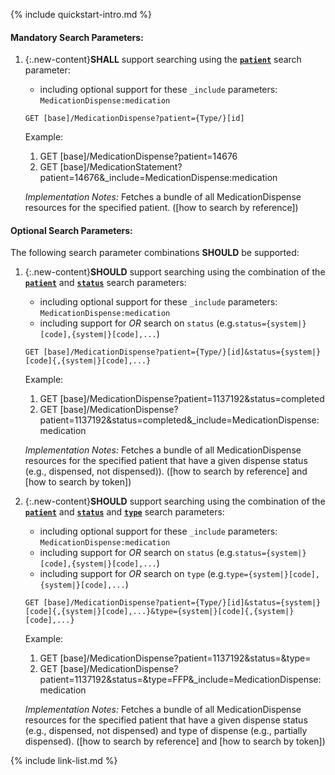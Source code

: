 {% include quickstart-intro.md %}

#### Mandatory Search Parameters:

1. {:.new-content}**SHALL** support searching using the **[`patient`](SearchParameter-us-core-medicationdispense-patient.html)** search parameter:

    - including optional support for these `_include` parameters: `MedicationDispense:medication`

    `GET [base]/MedicationDispense?patient={Type/}[id]`

    Example:
    
      1. GET [base]/MedicationDispense?patient=14676
      1. GET [base]/MedicationStatement?patient=14676&amp;_include=MedicationDispense:medication

    *Implementation Notes:* Fetches a bundle of all MedicationDispense resources for the specified patient. ([how to search by reference])


#### Optional Search Parameters:

The following search parameter combinations **SHOULD** be supported:

1. {:.new-content}**SHOULD** support searching using the combination of the **[`patient`](SearchParameter-us-core-medicationdispense-patient.html)** and **[`status`](SearchParameter-us-core-medicationdispense-status.html)** search parameters:
    - including optional support for these `_include` parameters: `MedicationDispense:medication`
    - including support for *OR* search on `status` (e.g.`status={system|}[code],{system|}[code],...`)

    `GET [base]/MedicationDispense?patient={Type/}[id]&status={system|}[code]{,{system|}[code],...}`

    Example:
    
      1. GET [base]/MedicationDispense?patient=1137192&amp;status=completed
      1. GET [base]/MedicationDispense?patient=1137192&amp;status=completed&amp;_include=MedicationDispense:medication

    *Implementation Notes:* Fetches a bundle of all MedicationDispense resources for the specified patient that have a given dispense status (e.g., dispensed, not dispensed)). ([how to search by reference] and [how to search by token])

1. {:.new-content}**SHOULD** support searching using the combination of the **[`patient`](SearchParameter-us-core-medicationdispense-patient.html)** and **[`status`](SearchParameter-us-core-medicationdispense-status.html)** and **[`type`](SearchParameter-us-core-medicationdispense-type.html)** search parameters:
    - including optional support for these `_include` parameters: `MedicationDispense:medication`
    - including support for *OR* search on `status` (e.g.`status={system|}[code],{system|}[code],...`)
    - including support for *OR* search on `type` (e.g.`type={system|}[code],{system|}[code],...`)

    `GET [base]/MedicationDispense?patient={Type/}[id]&status={system|}[code]{,{system|}[code],...}&type={system|}[code]{,{system|}[code],...}`

    Example:
    
      1. GET [base]/MedicationDispense?patient=1137192&amp;status=&amp;type=
      1. GET [base]/MedicationDispense?patient=1137192&amp;status=&amp;type=FFP&amp;_include=MedicationDispense:medication

    *Implementation Notes:* Fetches a bundle of all MedicationDispense resources for the specified patient that have a given dispense status (e.g., dispensed, not dispensed) and type of dispense (e.g., partially dispensed). ([how to search by reference] and [how to search by token])



{% include link-list.md %}